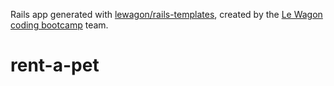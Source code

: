 Rails app generated with [lewagon/rails-templates](https://github.com/lewagon/rails-templates), created by the [Le Wagon coding bootcamp](https://www.lewagon.com) team.
# rent-a-pet
